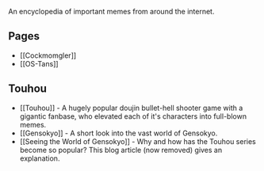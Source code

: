 An encyclopedia of important memes from around the internet.

## Pages

* [[Cockmomgler]]
* [[OS-Tans]]

## Touhou

* [[Touhou]] - A hugely popular doujin bullet-hell shooter game with a gigantic fanbase, who elevated each of it's characters into full-blown memes.
* [[Gensokyo]] - A short look into the vast world of Gensokyo.
* [[Seeing the World of Gensokyo]] - Why and how has the Touhou series become so popular? This blog article (now removed) gives an explanation.
